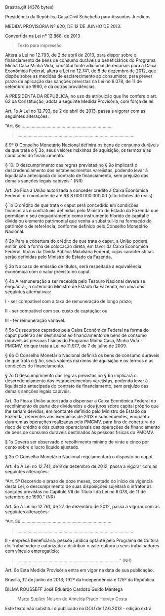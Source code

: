 Brastra.gif (4376 bytes)

Presidência da República
Casa Civil
Subchefia para Assuntos Jurídicos


MEDIDA PROVISÓRIA Nº 620, DE 12 DE JUNHO DE 2013.

Convertida na Lei nº 12.868, de 2013
> Texto para impressão

Altera a Lei no 12.793, de 2 de abril de 2013, para dispor sobre o financiamento de bens de consumo duráveis a beneficiários do  Programa Minha Casa Minha Vida, constitui fonte adicional de recursos para a Caixa Econômica Federal, altera a Lei no 12.741, de 8 de dezembro de 2012, que dispõe sobre as medidas de esclarecimento ao consumidor, para prever prazo de aplicação das sanções previstas na Lei no 8.078, de 11 de setembro de 1990, e dá outras providências.


A PRESIDENTA DA REPÚBLICA, no uso da atribuição que lhe confere o art. 62 da Constituição, adota a seguinte Medida Provisória, com força de lei:

Art. 1o  A Lei no 12.793, de 2 de abril de 2013, passa a vigorar com as seguintes alterações:


“Art. 6o  .........................................................................

> ..............................................................................................

§ 9º  O Conselho Monetário Nacional definirá os bens de consumo duráveis de que trata o § 3o, seus valores máximos de aquisição, os termos e as condições do financiamento.

§ 10.  O descumprimento das regras previstas no § 9o implicará o descredenciamento dos estabelecimentos varejistas, podendo levar à liquidação antecipada do contrato de financiamento, sem prejuízo das demais sanções legais cabíveis.” (NR)

Art. 2o  Fica a União autorizada a conceder crédito à Caixa Econômica Federal, no montante de até R$ 8.000.000.000,00 (oito bilhões de reais).

§ 1o  O crédito de que trata o caput será concedido em condições financeiras e contratuais definidas pelo Ministro de Estado da Fazenda que permitam o seu enquadramento como instrumento híbrido de capital e dívida ou elemento patrimonial que venha a substituí-lo na formação do patrimônio de referência, conforme definido pelo Conselho Monetário Nacional.

§ 2o  Para a cobertura do crédito de que trata o caput, a União poderá emitir, sob a forma de colocação direta, em favor da Caixa Econômica Federal, títulos da Dívida Pública Mobiliária Federal, cujas características serão definidas pelo Ministro de Estado da Fazenda.

§ 3o  No caso de emissão de títulos, será respeitada a equivalência econômica com o valor previsto no caput.

§ 4o  A remuneração a ser recebida pelo Tesouro Nacional deverá se enquadrar, a critério do Ministro de Estado da Fazenda, em uma das seguintes alternativas:

I - ser compatível com a taxa de remuneração de longo prazo;

II - ser compatível com seu custo de captação; ou

III - ter remuneração variável.

§ 5o  Os recursos captados pela Caixa Econômica Federal na forma do caput poderão ser destinados ao financiamento de bens de consumo duráveis às pessoas físicas do Programa Minha Casa, Minha Vida - PMCMV, de que trata a Lei no 11.977, de 7 de julho de 2009.

§ 6o  O Conselho Monetário Nacional definirá os bens de consumo duráveis de que trata o § 5o, seus valores máximos de aquisição e os termos e as condições do financiamento.

§ 7o  O descumprimento das regras previstas no § 6o implicará o descredenciamento dos estabelecimentos varejistas, podendo levar à liquidação antecipada do contrato de financiamento, sem prejuízo das demais sanções legais cabíveis.

Art. 3o  Fica a União autorizada a dispensar a Caixa Econômica Federal do recolhimento de parte dos dividendos e dos juros sobre capital próprio que lhe seriam devidos, em montante definido pelo Ministro de Estado da Fazenda, referentes aos exercícios de 2013 e subsequentes, enquanto durarem as operações realizadas pelo PMCMV, para fins de cobertura do risco de crédito e dos custos operacionais das operações de financiamento de bens de consumo duráveis destinados às pessoas físicas do PMCMV.

§ 1o  Deverá ser observado o recolhimento mínimo de vinte e cinco por cento sobre o lucro líquido ajustado.

§ 2o  O Conselho Monetário Nacional regulamentará o disposto no caput.

Art. 4o  A Lei no 12.741, de 8 de dezembro de 2012, passa a vigorar com as seguintes alterações:


“Art. 5º  Decorrido o prazo de doze meses, contado do início de vigência desta Lei, o descumprimento de suas disposições sujeitará o infrator às sanções previstas no Capítulo VII do Título I da Lei no 8.078, de 11 de setembro de 1990.” (NR)

Art. 5o  A Lei no 12.761, de 27 de dezembro de 2012, passa a vigorar com as seguintes alterações:


“Art. 5o  .........................................................................

> .............................................................................................

II - empresa beneficiária: pessoa jurídica optante pelo Programa de Cultura do Trabalhador e autorizada a distribuir o vale-cultura a seus trabalhadores com vínculo empregatício;

> ..................................................................................” (NR)

Art. 6o  Esta Medida Provisória entra em vigor na data de sua publicação.

Brasília, 12 de junho de 2013; 192º da Independência e 125º da República.

DILMA ROUSSEFF
José Eduardo Cardozo
Guido Mantega
> Marta Suplicy
> Nelson de Almeida Prado Hervey Costa

Este texto não substitui o publicado no DOU de 12.6.2013 - edição extra










